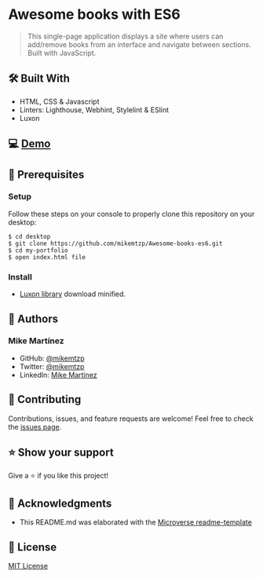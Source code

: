 # Awesome books with ES6
> This single-page application displays a site where users can add/remove books from an interface and navigate between sections. Built with JavaScript.

## 🛠️ Built With

- HTML, CSS & Javascript
- Linters: Lighthouse, Webhint, Stylelint & ESlint
- Luxon

## 💻 [Demo](https://awesomebookslibrary.netlify.app/)

## 🧮 Prerequisites

### Setup

Follow these steps on your console to properly clone this repository on your desktop:

```
$ cd desktop
$ git clone https://github.com/mikemtzp/Awesome-books-es6.git
$ cd my-portfolio
$ open index.html file
```

### Install

- [Luxon library](https://moment.github.io/luxon/#/install?id=es6) download minified.

## 👤 Authors

### Mike Martínez

- GitHub: [@mikemtzp](https://github.com/mikemtzp)
- Twitter: [@mikemtzp](https://twitter.com/mikemtzp)
- LinkedIn: [Mike Martínez](https://www.linkedin.com/in/mike-mart%C3%ADnez/)

## 🤝 Contributing

Contributions, issues, and feature requests are welcome!
Feel free to check the [issues page](https://github.com/mikemtzp/Awesome-books-es6/issues).

## ⭐️ Show your support

Give a ⭐️ if you like this project!

## 🥇 Acknowledgments

- This README.md was elaborated with the [Microverse readme-template](https://github.com/microverseinc/readme-template)

## 📝 License

[MIT License](https://github.com/mikemtzp/Awesome-books-es6/blob/master/MIT.md)
